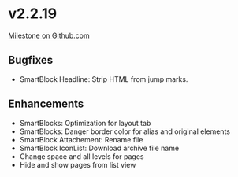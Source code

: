 # v2.2.19
[Milestone on Github.com](https://github.com/wirDesign-communication-AG/wirHub/milestone/22?closed=1)

## Bugfixes

* SmartBlock Headline: Strip HTML from jump marks.

## Enhancements

* SmartBlocks: Optimization for layout tab
* SmartBlocks: Danger border color for alias and original elements
* SmartBlock Attachement: Rename file
* SmartBlock IconList: Download archive file name
* Change space and all levels for pages
* Hide and show pages from list view